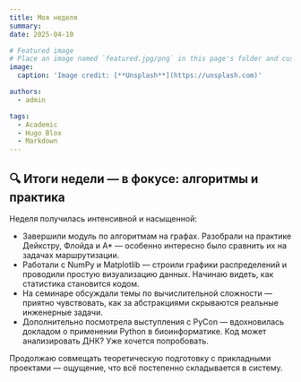 ```yaml
---
title: Моя неделя
summary: 
date: 2025-04-10

# Featured image
# Place an image named `featured.jpg/png` in this page's folder and customize its options here.
image:
  caption: 'Image credit: [**Unsplash**](https://unsplash.com)'

authors:
  - admin

tags:
  - Academic
  - Hugo Blox
  - Markdown
---
```


## 🔍 Итоги недели — в фокусе: алгоритмы и практика

Неделя получилась интенсивной и насыщенной:

- Завершили модуль по алгоритмам на графах. Разобрали на практике Дейкстру, Флойда и A* — особенно интересно было сравнить их на задачах маршрутизации.
- Работали с NumPy и Matplotlib — строили графики распределений и проводили простую визуализацию данных. Начинаю видеть, как статистика становится кодом.
- На семинаре обсуждали темы по вычислительной сложности — приятно чувствовать, как за абстракциями скрываются реальные инженерные задачи.
- Дополнительно посмотрела выступления с PyCon — вдохновилась докладом о применении Python в биоинформатике. Код может анализировать ДНК? Уже хочется попробовать.

Продолжаю совмещать теоретическую подготовку с прикладными проектами — ощущение, что всё постепенно складывается в систему.

